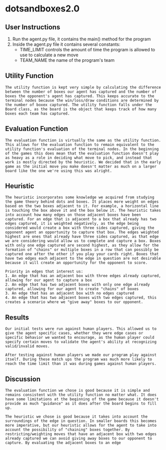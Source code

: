 # dotsandboxes2.0

## User Instructions
1. Run the agent.py file, it contains the main() method for the program
2. Inside the agent.py file it contains several constants:
    - TIME_LIMIT controls the amount of time the program is allowed to use to calculate a new move
    - TEAM_NAME the name of the program's team

## Utility Function
    The utility function is kept very simple by calculating the difference between the number of boxes our agent has captured and the number of boxes the opponent's agent has captured. This keeps accurate to the terminal nodes because the win/loss/draw conditions are determined by the number of boxex captured. The utility function falls under the Board class, as the board is the object that keeps track of how many boxes each team has captured. 

## Evaluation Function
    The evaluation function is virtually the same as the utility function. This allows for the evaluation function to remain equivalent to the utility function's evaluation of the terminal nodes. In the beginning of the games this does mean that the evaluation function doesn't play as heavy as a role in deciding what move to pick, and instead that work is mostly directed by the heuristic. We decided that in the early game as the initial move you make doesn't matter as much on a larger board like the one we're using this was alright.

## Heuristic
    The heuristic incorporates some knowledge we acquired from studying the game theory behind dots and boxes. It places more weight on edges based on the two boxes adjacent to it. For example, a horizontal line is touching the box above it and the box below it. The heuristic takes into account how many edges on those adjacent boxes have been captured. For an edge that is adjacent to a box that already has two edges captured, it is weighted negatively, as the edge being considered would create a box with three sides captured, giving the opponent agent an opportunity to capture that box. The edges weighted highest are ones that already have three sides captured, as that edge we are considering would allow us to complete and capture a box. Boxes with only one edge captured are second highest, as they allow for the formation of "chains" or multiple boxes in a row that can possibly be captured one after the other if you play your cards right. Boxes that have two edges each adjacent to the edge in question are not desirable because it will create an opportunity for the opponent to score.

    Priority in edges that interest us:
    1. An edge that has an adjacent box with three edges already captured, allowing for our agent to capture a box
    2. An edge that has two adjacent boxes with only one edge already captured, allowing for our agent to create "chains" of boxes
    3. An edge that has an adjacent box with no edges captured
    4. An edge that has two adjacent boxes with two edges captured, this creates a scenario where we "give away" boxes to our opponent.

## Results
    Our initial tests were run against human players. This allowed us to give the agent specific cases, whether they were edge cases or specific behavior we wanted to encourage, as the human player could specify certain moves to validate the agent's ability at recognizing valid/invalid moves.

    After testing against human players we made our program play against itself. During these match ups the program was much more likely to reach the time limit than it was during games against human players. 

## Discussion
    The evaluation function we chose is good because it is simple and remains consistent with the utility function no matter what. It does have some limitations at the beginning of the game because it doesn't provide as much "guidance" as it does after the board begins to fill up. 

    The heuristic we chose is good because it takes into account the surroundings of the edge in question. In smaller boards this becomes more imperative, but our heuristic allows for the agent to take into account the possibility of "chaining" boxes together. By restricting/weighting moves that have an adjacent box with two edges already captured we can avoid giving away boxes to our opponent to capture. By evaluating the adjacent boxes to an edge
